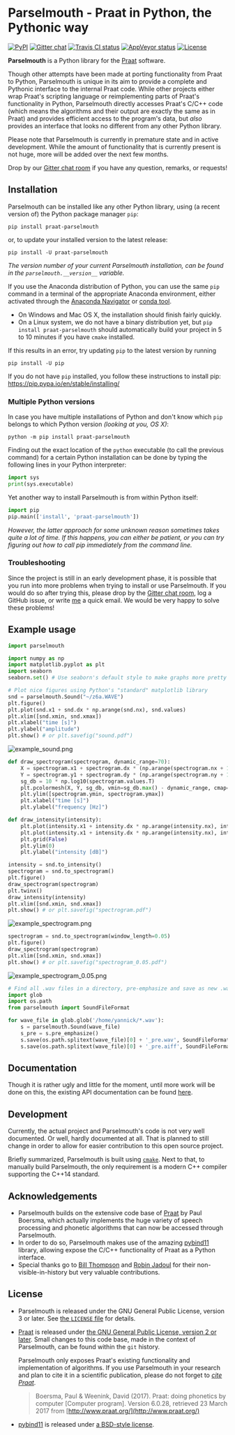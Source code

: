 # Parselmouth - Praat in Python, the Pythonic way

[![PyPI](https://img.shields.io/pypi/v/praat-parselmouth.svg)](https://pypi.python.org/pypi/praat-parselmouth)
[![Gitter chat](https://img.shields.io/gitter/room/PraatParselmouth/Lobby.svg)](https://gitter.im/PraatParselmouth/Lobby)
[![Travis CI status](https://img.shields.io/travis/YannickJadoul/Parselmouth.svg)](https://travis-ci.org/YannickJadoul/Parselmouth/)
[![AppVeyor status](https://img.shields.io/appveyor/ci/YannickJadoul/Parselmouth.svg)](https://ci.appveyor.com/project/YannickJadoul/parselmouth)
[![License](https://img.shields.io/pypi/l/praat-parselmouth.svg)](https://github.com/YannickJadoul/Parselmouth/blob/master/LICENSE)

**Parselmouth** is a Python library for the [Praat](http://www.praat.org) software.

Though other attempts have been made at porting functionality from Praat to Python, Parselmouth is unique in its aim to provide a complete and Pythonic interface to the internal Praat code. While other projects either wrap Praat's scripting language or reimplementing parts of Praat's functionality in Python, Parselmouth directly accesses Praat's C/C++ code (which means the algorithms and their output are exactly the same as in Praat) and provides efficient access to the program's data, but *also* provides an interface that looks no different from any other Python library.

Please note that Parselmouth is currently in premature state and in active development. While the amount of functionality that is currently present is not huge, more will be added over the next few months.

Drop by our [Gitter chat room](https://gitter.im/PraatParselmouth/Lobby) if you have any question, remarks, or requests!

## Installation
Parselmouth can be installed like any other Python library, using (a recent version of) the Python package manager `pip`:
```
pip install praat-parselmouth
```
or, to update your installed version to the latest release:
```
pip install -U praat-parselmouth
```
*The version number of your current Parselmouth installation, can be found in the `parselmouth.__version__` variable.*

If you use the Anaconda distribution of Python, you can use the same `pip` command in a terminal of the appropriate Anaconda environment, either activated through the [Anaconda Navigator](https://docs.continuum.io/anaconda/navigator/tutorials/manage-environments#using-an-environment) or [conda tool](https://docs.continuum.io/docs_oss/conda/using/envs#change-environments-activate-deactivate).

- On Windows and Mac OS X, the installation should finish fairly quickly.
- On a Linux system, we do not have a binary distribution yet, but `pip install praat-parselmouth` should automatically build your project in 5 to 10 minutes if you have `cmake` installed.


If this results in an error, try updating `pip` to the latest version by running
```
pip install -U pip
```
If you do not have `pip` installed, you follow these instructions to install pip: https://pip.pypa.io/en/stable/installing/

### Multiple Python versions
In case you have multiple installations of Python and don't know which `pip` belongs to which Python version *(looking at you, OS X)*:
```
python -m pip install praat-parselmouth
```

Finding out the exact location of the `python` executable (to call the previous command) for a certain Python installation can be done by typing the following lines in your Python interpreter: 
```Python
import sys
print(sys.executable)
```

Yet another way to install Parselmouth is from within Python itself: 
```Python
import pip
pip.main(['install', 'praat-parselmouth'])
```
*However, the latter approach for some unknown reason sometimes takes quite a lot of time. If this happens, you can either be patient, or you can try figuring out how to call pip immediately from the command line.*

### Troubleshooting
Since the project is still in an early development phase, it is possible that you run into more problems when trying to install or use Parselmouth. If you would do so after trying this, please drop by the [Gitter chat room](https://gitter.im/PraatParselmouth/Lobby), log a GitHub issue, or write [me](mailto:Yannick.Jadoul@ai.vub.ac.be) a quick email. We would be very happy to solve these problems!

## Example usage
```Python
import parselmouth

import numpy as np
import matplotlib.pyplot as plt
import seaborn
seaborn.set() # Use seaborn's default style to make graphs more pretty

# Plot nice figures using Python's "standard" matplotlib library
snd = parselmouth.Sound("~/z6a.WAVE")
plt.figure()
plt.plot(snd.x1 + snd.dx * np.arange(snd.nx), snd.values)
plt.xlim([snd.xmin, snd.xmax])
plt.xlabel("time [s]")
plt.ylabel("amplitude")
plt.show() # or plt.savefig("sound.pdf")
```
![example_sound.png](res/images/example_sound.png)
```Python
def draw_spectrogram(spectrogram, dynamic_range=70):
    X = spectrogram.x1 + spectrogram.dx * (np.arange(spectrogram.nx + 1) - 0.5)
    Y = spectrogram.y1 + spectrogram.dy * (np.arange(spectrogram.ny + 1) - 0.5)
    sg_db = 10 * np.log10(spectrogram.values.T)
    plt.pcolormesh(X, Y, sg_db, vmin=sg_db.max() - dynamic_range, cmap='afmhot')
    plt.ylim([spectrogram.ymin, spectrogram.ymax])
    plt.xlabel("time [s]")
    plt.ylabel("frequency [Hz]")

def draw_intensity(intensity):
    plt.plot(intensity.x1 + intensity.dx * np.arange(intensity.nx), intensity.values, linewidth=3, color='w')
    plt.plot(intensity.x1 + intensity.dx * np.arange(intensity.nx), intensity.values, linewidth=1)
    plt.grid(False)
    plt.ylim(0)
    plt.ylabel("intensity [dB]")

intensity = snd.to_intensity()
spectrogram = snd.to_spectrogram()
plt.figure()
draw_spectrogram(spectrogram)
plt.twinx()
draw_intensity(intensity)
plt.xlim([snd.xmin, snd.xmax])
plt.show() # or plt.savefig("spectrogram.pdf")
```
![example_spectrogram.png](res/images/example_spectrogram.png)
```Python
spectrogram = snd.to_spectrogram(window_length=0.05)
plt.figure()
draw_spectrogram(spectrogram)
plt.xlim([snd.xmin, snd.xmax])
plt.show() # or plt.savefig("spectrogram_0.05.pdf")
```
![example_spectrogram_0.05.png](res/images/example_spectrogram_0.05.png)
```Python
# Find all .wav files in a directory, pre-emphasize and save as new .wav and .aiff file
import glob
import os.path
from parselmouth import SoundFileFormat

for wave_file in glob.glob('/home/yannick/*.wav'):
    s = parselmouth.Sound(wave_file)
    s_pre = s.pre_emphasize()
    s.save(os.path.splitext(wave_file)[0] + '_pre.wav', SoundFileFormat.WAV)
    s.save(os.path.splitext(wave_file)[0] + '_pre.aiff', SoundFileFormat.AIFF)
```

## Documentation
Though it is rather ugly and little for the moment, until more work will be done on this, the existing API documentation can be found [here](http://ai.vub.ac.be/~yajadoul/parselmouth.html).

## Development
Currently, the actual project and Parselmouth's code is not very well documented. Or well,  hardly documented at all. That is planned to still change in order to allow for easier contribution to this open source project.

Briefly summarized, Parselmouth is built using [`cmake`](https://cmake.org/). Next to that, to manually build Parselmouth, the only requirement is a modern C++ compiler supporting the C++14 standard.

## Acknowledgements
- Parselmouth builds on the extensive code base of [Praat](https://github.com/praat/praat) by Paul Boersma, which actually implements the huge variety of speech processing and phonetic algorithms that can now be accessed through Parselmouth.
- In order to do so, Parselmouth makes use of the amazing [pybind11](https://github.com/pybind/pybind11) library, allowing expose the C/C++ functionality of Praat as a Python interface.
- Special thanks go to [Bill Thompson](https://billdthompson.github.io/) and [Robin Jadoul](https://github.com/RobinJadoul/) for their non-visible-in-history but very valuable contributions.

## License
* Parselmouth is released under the GNU General Public License, version 3 or later. See [the `LICENSE` file](LICENSE) for details.

* [Praat](https://github.com/praat/praat) is released under [the GNU General Public License, version 2 or later](praat/main/GNU_General_Public_License.txt). Small changes to this code base, made in the context of Parselmouth, can be found within the `git` history.

  Parselmouth only exposes Praat's existing functionality and implementation of algorithms. If you use Parselmouth in your research and plan to cite it in a scientific publication, please do not forget to [*cite Praat*](http://www.fon.hum.uva.nl/praat/manual/FAQ__How_to_cite_Praat.html).

  > Boersma, Paul & Weenink, David (2017). Praat: doing phonetics by computer [Computer program]. Version 6.0.28, retrieved 23 March 2017 from [http://www.praat.org/](http://www.praat.org/)  

* [pybind11](https://github.com/pybind/pybind11) is released under [a BSD-style license](pybind11/LICENSE).
